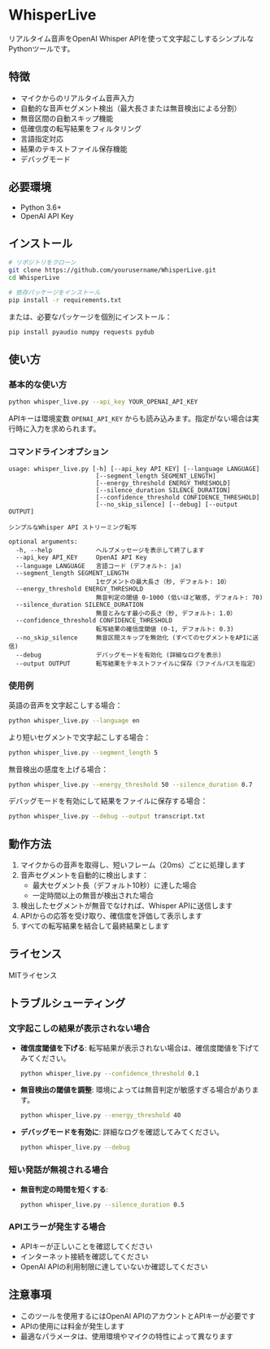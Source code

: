 # WhisperLive

リアルタイム音声をOpenAI Whisper APIを使って文字起こしするシンプルなPythonツールです。

## 特徴

- マイクからのリアルタイム音声入力
- 自動的な音声セグメント検出（最大長さまたは無音検出による分割）
- 無音区間の自動スキップ機能
- 低確信度の転写結果をフィルタリング
- 言語指定対応
- 結果のテキストファイル保存機能
- デバッグモード

## 必要環境

- Python 3.6+
- OpenAI API Key

## インストール

```bash
# リポジトリをクローン
git clone https://github.com/yourusername/WhisperLive.git
cd WhisperLive

# 依存パッケージをインストール
pip install -r requirements.txt
```

または、必要なパッケージを個別にインストール：

```bash
pip install pyaudio numpy requests pydub
```

## 使い方

### 基本的な使い方

```bash
python whisper_live.py --api_key YOUR_OPENAI_API_KEY
```

APIキーは環境変数 `OPENAI_API_KEY` からも読み込みます。指定がない場合は実行時に入力を求められます。

### コマンドラインオプション

```
usage: whisper_live.py [-h] [--api_key API_KEY] [--language LANGUAGE]
                        [--segment_length SEGMENT_LENGTH]
                        [--energy_threshold ENERGY_THRESHOLD]
                        [--silence_duration SILENCE_DURATION]
                        [--confidence_threshold CONFIDENCE_THRESHOLD]
                        [--no_skip_silence] [--debug] [--output OUTPUT]

シンプルなWhisper API ストリーミング転写

optional arguments:
  -h, --help            ヘルプメッセージを表示して終了します
  --api_key API_KEY     OpenAI API Key
  --language LANGUAGE   言語コード (デフォルト: ja)
  --segment_length SEGMENT_LENGTH
                        1セグメントの最大長さ（秒, デフォルト: 10）
  --energy_threshold ENERGY_THRESHOLD
                        無音判定の閾値 0-1000 (低いほど敏感, デフォルト: 70)
  --silence_duration SILENCE_DURATION
                        無音とみなす最小の長さ（秒, デフォルト: 1.0）
  --confidence_threshold CONFIDENCE_THRESHOLD
                        転写結果の確信度閾値 (0-1, デフォルト: 0.3)
  --no_skip_silence     無音区間スキップを無効化 (すべてのセグメントをAPIに送信)
  --debug               デバッグモードを有効化 (詳細なログを表示)
  --output OUTPUT       転写結果をテキストファイルに保存（ファイルパスを指定）
```

### 使用例

英語の音声を文字起こしする場合：
```bash
python whisper_live.py --language en
```

より短いセグメントで文字起こしする場合：
```bash
python whisper_live.py --segment_length 5
```

無音検出の感度を上げる場合：
```bash
python whisper_live.py --energy_threshold 50 --silence_duration 0.7
```

デバッグモードを有効にして結果をファイルに保存する場合：
```bash
python whisper_live.py --debug --output transcript.txt
```

## 動作方法

1. マイクからの音声を取得し、短いフレーム（20ms）ごとに処理します
2. 音声セグメントを自動的に検出します：
   - 最大セグメント長（デフォルト10秒）に達した場合
   - 一定時間以上の無音が検出された場合
3. 検出したセグメントが無音でなければ、Whisper APIに送信します
4. APIからの応答を受け取り、確信度を評価して表示します
5. すべての転写結果を結合して最終結果とします

## ライセンス

MITライセンス

## トラブルシューティング

### 文字起こしの結果が表示されない場合

- **確信度閾値を下げる**: 転写結果が表示されない場合は、確信度閾値を下げてみてください。
  ```bash
  python whisper_live.py --confidence_threshold 0.1
  ```

- **無音検出の閾値を調整**: 環境によっては無音判定が敏感すぎる場合があります。
  ```bash
  python whisper_live.py --energy_threshold 40
  ```

- **デバッグモードを有効に**: 詳細なログを確認してみてください。
  ```bash
  python whisper_live.py --debug
  ```

### 短い発話が無視される場合

- **無音判定の時間を短くする**:
  ```bash
  python whisper_live.py --silence_duration 0.5
  ```

### APIエラーが発生する場合

- APIキーが正しいことを確認してください
- インターネット接続を確認してください
- OpenAI APIの利用制限に達していないか確認してください

## 注意事項

- このツールを使用するにはOpenAI APIのアカウントとAPIキーが必要です
- APIの使用には料金が発生します
- 最適なパラメータは、使用環境やマイクの特性によって異なります
